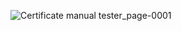 

![Certificate manual tester_page-0001](https://github.com/Natalchik/manual-testing.pdf/assets/96827369/746859c6-65c8-4968-88b8-56b41536809e)
